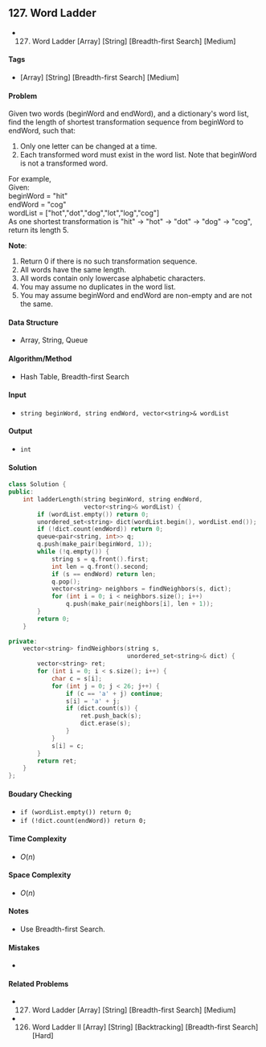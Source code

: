 ## 127. Word Ladder
- 127. Word Ladder [Array] [String] [Breadth-first Search] [Medium]

#### Tags
- [Array] [String] [Breadth-first Search] [Medium]

#### Problem
Given two words (beginWord and endWord), and a dictionary's word list, find the length of shortest transformation sequence from beginWord to endWord, such that:  
1. Only one letter can be changed at a time.  
2. Each transformed word must exist in the word list. Note that beginWord is not a transformed word.

For example,  
Given:  
beginWord = "hit"  
endWord = "cog"  
wordList = ["hot","dot","dog","lot","log","cog"]  
As one shortest transformation is "hit" -> "hot" -> "dot" -> "dog" -> "cog",  
return its length 5.

**Note**:  
1. Return 0 if there is no such transformation sequence.  
2. All words have the same length.  
3. All words contain only lowercase alphabetic characters.  
4. You may assume no duplicates in the word list.  
5. You may assume beginWord and endWord are non-empty and are not the same.

#### Data Structure
- Array, String, Queue

#### Algorithm/Method
- Hash Table, Breadth-first Search

#### Input
- `string beginWord, string endWord, vector<string>& wordList`

#### Output
- `int`

#### Solution
``` C++
class Solution {
public:
    int ladderLength(string beginWord, string endWord, 
                     vector<string>& wordList) {
        if (wordList.empty()) return 0;
        unordered_set<string> dict(wordList.begin(), wordList.end());
        if (!dict.count(endWord)) return 0;
        queue<pair<string, int>> q;
        q.push(make_pair(beginWord, 1));
        while (!q.empty()) {
            string s = q.front().first;
            int len = q.front().second;
            if (s == endWord) return len;
            q.pop();
            vector<string> neighbors = findNeighbors(s, dict);
            for (int i = 0; i < neighbors.size(); i++)
                q.push(make_pair(neighbors[i], len + 1));
        }
        return 0;
    }
    
private:
    vector<string> findNeighbors(string s, 
                                 unordered_set<string>& dict) {
        vector<string> ret;
        for (int i = 0; i < s.size(); i++) {
            char c = s[i];
            for (int j = 0; j < 26; j++) {
                if (c == 'a' + j) continue;
                s[i] = 'a' + j;
                if (dict.count(s)) {
                    ret.push_back(s);
                    dict.erase(s);
                }
            }
            s[i] = c;
        }
        return ret;
    }
};
```

#### Boudary Checking
- `if (wordList.empty()) return 0;`
- `if (!dict.count(endWord)) return 0;`

#### Time Complexity
- $O(n)$

#### Space Complexity
- $O(n)$

#### Notes
- Use Breadth-first Search.

#### Mistakes
- 

#### Related Problems
- 127. Word Ladder [Array] [String] [Breadth-first Search] [Medium]
- 126. Word Ladder II [Array] [String] [Backtracking] [Breadth-first Search] [Hard]
